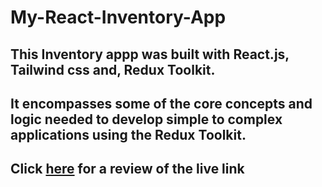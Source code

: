 # My-React-Inventory-App

## This Inventory appp was built with React.js, Tailwind css and, Redux Toolkit.

## It encompasses some of the core concepts and logic needed to develop simple to complex applications using the Redux Toolkit.  

## Click [here](https://myinventoryapp.netlify.app/) for a review of the live link
